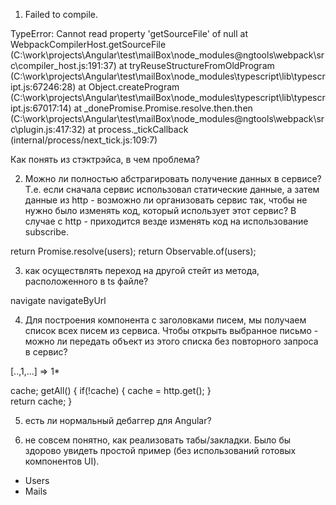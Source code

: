 1) Failed to compile.

TypeError: Cannot read property 'getSourceFile' of null
    at WebpackCompilerHost.getSourceFile (C:\work\projects\Angular\test\mailBox\node_modules\@ngtools\webpack\src\compiler_host.js:191:37)
    at tryReuseStructureFromOldProgram (C:\work\projects\Angular\test\mailBox\node_modules\typescript\lib\typescript.js:67246:28)
    at Object.createProgram (C:\work\projects\Angular\test\mailBox\node_modules\typescript\lib\typescript.js:67017:14)
    at _donePromise.Promise.resolve.then.then (C:\work\projects\Angular\test\mailBox\node_modules\@ngtools\webpack\src\plugin.js:417:32)
    at process._tickCallback (internal/process/next_tick.js:109:7)
	
Как понять из стэктрэйса, в чем проблема?
	
2) Можно ли полностью абстрагировать получение данных в сервисе?
Т.е. если сначала сервис использовал статические данные, а затем данные из http - возможно ли организовать сервис так, чтобы не нужно было изменять код, который использует этот сервис?
В случае с http - приходится везде изменять код на использование subscribe.

return Promise.resolve(users);
return Observable.of(users);

3) как осуществлять переход на другой стейт из метода, расположенного в ts файле?

navigate
navigateByUrl

4) Для построения компонента с заголовками писем, мы получаем список всех писем из сервиса.
Чтобы открыть выбранное письмо - можно ли передать объект из этого списка без повторного запроса в сервис?

[..,1,...]  => 1*

cache;
getAll() {
  if(!cache) {
    cache = http.get();
  }  
  return cache;
}

5) есть ли нормальный дебаггер для Angular?

6) не совсем понятно, как реализовать табы/закладки. Было бы здорово увидеть простой пример (без использований готовых компонентов UI).

<ul>
  <li routerLink="" [ngClass]="isActive()">Users</li>
  <li routerLink="" routerLinkActive="">Mails</li>
</ul>
